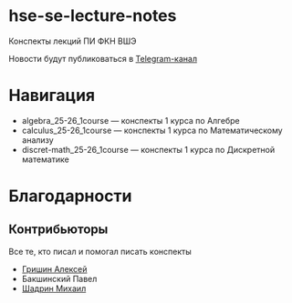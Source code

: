 # hse-se-lecture-notes
Конспекты лекций ПИ ФКН ВШЭ

Новости будут публиковаться в [Telegram-канал](https://t.me/hse_se_lecture_notes)

# Навигация
- algebra_25-26_1course — конспекты 1 курса по Алгебре
- calculus_25-26_1course — конспекты 1 курса по Математическому анализу
- discret-math_25-26_1course — конспекты 1 курса по Дискретной математике

# Благодарности
## Контрибьюторы
Все те, кто писал и помогал писать конспекты
- [Гришин Алексей](https://github.com/int28t)
- Бакшинский Павел
- [Шадрин Михаил](https://github.com/48a)
